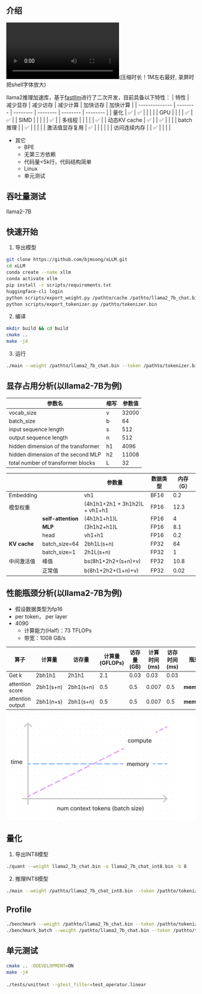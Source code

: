 ## 介绍

![running](./data/.mp4)(压缩时长！1M左右最好, 录屏时把shell字体放大)

llama2推理加速库，基于[fastllm](https://github.com/ztxz16/fastllm)进行了二次开发，目前具备以下特性：
| 特性       | 减少显存 | 减少访存 | 减少计算 | 加快访存 | 加快计算 |
| -------------- | -------- | -------- | -------- | -------- | -------- |
| 量化           | ✅        | ✅        |          |          |          |
| GPU            |          |          |          | ✅        | ✅        |
| SIMD           |          |          |          |          | ✅        |
| 多线程         |          |          |          |          | ✅        |
| 动态KV cache   | ✅        |          | ✅        |          |          |
| batch推理      |          | ✅        |          |          |          |
| 激活值显存复用 | ✅        |          |          |          |          |
| 访问连续内存       |          | ✅        |          |          |          |

- 其它
  - BPE
  - 无第三方依赖
  - 代码量<5k行，代码结构简单
  - Linux
  - 单元测试

## 吞吐量测试
llama2-7B

## 快速开始
1. 导出模型

```bash
git clone https://github.com/bjmsong/xLLM.git
cd xLLM
conda create --name xllm
conda activate xllm
pip install -r scripts/requirements.txt
huggingface-cli login
python scripts/export_weight.py /pathto/cache /pathto/llama2_7b_chat.bin
python scripts/export_tokenizer.py /pathto/tokenizer.bin
```

2.  编译
```bash
mkdir build && cd build
cmake ..
make -j4
```

3. 运行
```bash
./main --weight /pathto/llama2_7b_chat.bin --token /pathto/tokenizer.bin --threads 32
```


## 显存占用分析(以llama2-7B为例)
| 参数名                              | 缩写 | 参数值 |
| ----------------------------------- | ---- | ------ |
| vocab_size                          | v    | 32000  |
| batch_size                          | b    | 64     |
| input sequence length               | s    | 512    |
| output sequence length              | n    | 512    |
| hidden dimension of the transformer | h1   | 4096   |
| hidden dimension of the second MLP  | h2   | 11008  |
| total number of transformer blocks  | L    | 32     |

|              |                    | 参数量                        | 数据类型 | 内存（G） |
| ------------ | ------------------ | ----------------------------- | -------- | --------- |
| Embedding    |                    | vh1                           | BF16     | 0.2       |
| 模型权重     |                    | (4h1h1+2h1 + 3h1h2)L + vh1+h1 | FP16     | 12.3      |
|              | **self-attention** | (4h1h1+h1)L                   | FP16     | 4         |
|              | **MLP**            | (3h1h2+h1)L                   | FP16     | 8.1       |
|              | head               | vh1+h1                        | FP16     | 0.2       |
| **KV cache** | batch_size=64      | 2bh1L(s+n)                    | FP32     | 64        |
|              | batch_size=1       | 2h1L(s+n)                     | FP32     | 1         |
| 中间激活值   | 峰值               | bs(8h1+2h2+(s+n)+v)           | FP32     | 10.8      |
|              | 正常值             | b(8h1+2h2+(1+n)+v)            | FP32     | 0.02      |


## 性能瓶颈分析(以llama2-7B为例)
- 假设数据类型为fp16
- per token， per layer
- 4090
  - 计算能力(Half)：73 TFLOPs
  - 带宽：1008 GB/s

| 算子             | 计算量    | 访存量    | 计算量(GFLOPs) | 访存量(GB) | 计算时间(ms) | 访存时间(ms) | 瓶颈       |
| ---------------- | --------- | --------- | -------------- | ---------- | ------------ | ------------ | ---------- |
| Get k            | 2bh1h1    | 2h1h1     | 2.1            | 0.03       | 0.03         | 0.03         |            |
| attention score  | 2bh1(s+n) | 2bh1(s+n) | 0.5            | 0.5        | 0.007        | 0.5          | **memory** |
| attention output | 2bh1(n+s) | 2bh1(s+n) | 0.5            | 0.5        | 0.007        | 0.5          | **memory** |

![bound](/data/bound.png)

## 量化
1. 导出INT8模型
```bash
./quant --weight llama2_7b_chat.bin -o llama2_7b_chat_int8.bin -b 8
```

2. 推理INT8模型
```bash
./main --weight /pathto/llama2_7b_chat_int8.bin --token /pathto/tokenizer.bin --threads 32
```

## Profile
```bash
./benchmark --weight /pathto/llama2_7b_chat.bin --token /pathto/tokenizer.bin --threads 32
./benchmark_batch --weight /pathto/llama2_7b_chat.bin --token /pathto/tokenizer.bin --file ../benchmark/prompts.txt -t 32
```

## 单元测试
```bash
cmake .. -DDEVELOPMENT=ON
make -j4

./tests/unittest --gtest_filter=test_operator.linear
```